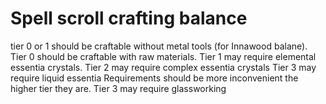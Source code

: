 # Spell scroll crafting balance
tier 0 or 1 should be craftable without metal tools (for Innawood balane).
Tier 0 should be craftable with raw materials.
Tier 1 may require elemental essentia crystals.
Tier 2 may require complex essentia crystals
Tier 3 may require liquid essentia
Requirements should be more inconvenient the higher tier they are.
Tier 3 may require glassworking